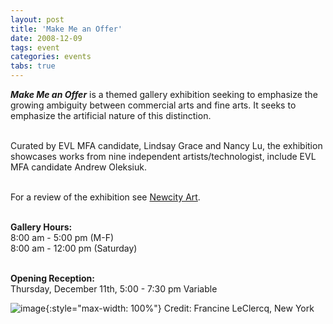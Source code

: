 ```yaml
---
layout: post
title: 'Make Me an Offer'
date: 2008-12-09
tags: event
categories: events
tabs: true
---
```


<strong><em>Make Me an Offer</em></strong> is a themed gallery exhibition seeking to emphasize the growing ambiguity between commercial arts and fine arts. It seeks to emphasize the artificial nature of this distinction.<br><br>

Curated by EVL MFA candidate, Lindsay Grace and Nancy Lu, the exhibition showcases works from nine independent artists/technologist, include EVL MFA candidate Andrew Oleksiuk.<br><br>

For a review of the exhibition see <a href="http://art.newcity.com/2008/12/30/review-make-me-an-offergallery-350-illinois-institute-of-art">Newcity Art</a>.<br><br>

<strong>Gallery Hours:</strong><br>
8:00 am - 5:00 pm (M-F)<br>
8:00 am - 12:00 pm (Saturday)<br><br>

<strong>Opening Reception:</strong><br>
Thursday, December 11th, 5:00 - 7:30 pm
Variable

![image](https://www.evl.uic.edu/output/originals/makemeanoffer.jpg-srcw.jpg){:style="max-width: 100%"}
Credit: Francine LeClercq, New York

